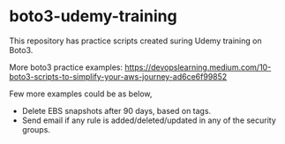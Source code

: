 # boto3-udemy-training
This repository has practice scripts created suring Udemy training on Boto3.

More boto3 practice examples: https://devopslearning.medium.com/10-boto3-scripts-to-simplify-your-aws-journey-ad6ce6f99852

Few more examples could be as below,

- Delete EBS snapshots after 90 days, based on tags.
- Send email if any rule is added/deleted/updated in any of the security groups.
